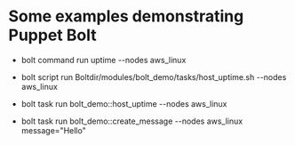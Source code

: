 # Some examples demonstrating Puppet Bolt

* bolt command run uptime --nodes aws_linux

* bolt script run Boltdir/modules/bolt_demo/tasks/host_uptime.sh --nodes aws_linux

* bolt task run bolt_demo::host_uptime --nodes aws_linux

* bolt task run bolt_demo::create_message --nodes aws_linux  message="Hello"
